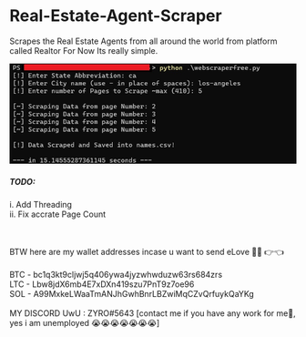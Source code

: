 # Real-Estate-Agent-Scraper
Scrapes the Real Estate Agents from all around the world from platform called Realtor
For Now Its really simple. 

<img align="centre" alt="ss" width="800px" src="https://github.com/Jeevan-Gharate/Real-Estate-Agent-Scraper/blob/428f245716978a44a2027ce389dd4256d906234a/webscraper2.jpg" />


<h5>TODO:</h5>
i.  Add Threading <br>
ii. Fix accrate Page Count
<br> 
<br>
<br>

BTW here are my wallet addresses incase u want to send eLove 🥺💖 👉👈 <br>
<br>
BTC - bc1q3kt9cljwj5q406ywa4jyzwhwduzw63rs684zrs <br>
LTC - Lbw8jdX6mb4E7xDXn419szu7PnT9z7oe96 <br>
SOL - A99MxkeLWaaTmANJhGwhBnrLBZwiMqCZvQrfuykQaYKg <br>
<br>
MY DISCORD UwU : ZYRO#5643 [contact me if you have any work for me🤑, yes i am unemployed 😭😭😭😭😭😭😭]
